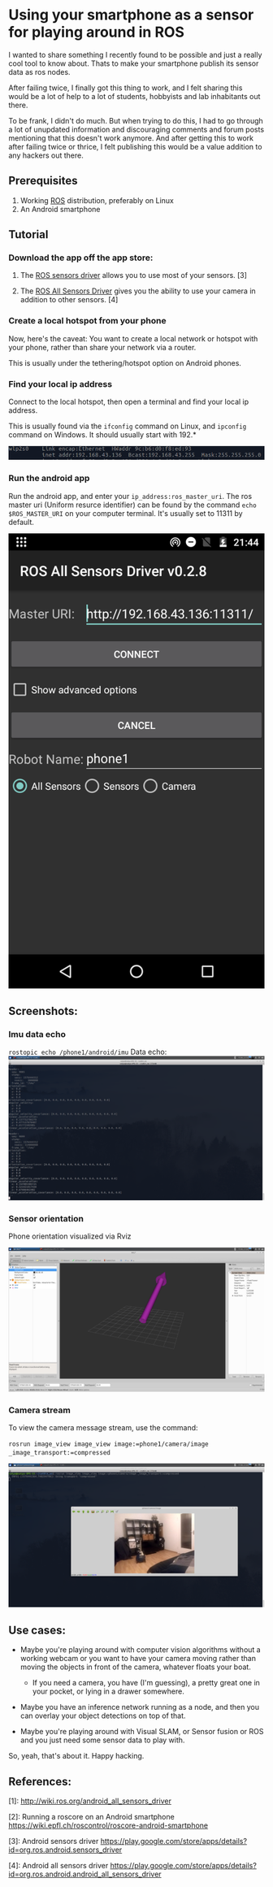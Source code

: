 # Using your smartphone as a sensor for playing around in ROS

I wanted to share something I recently found to be possible and just a really cool tool to know about. Thats to make your smartphone publish its sensor data as ros nodes.

After failing twice, I finally got this thing to work, and I felt sharing this would be a lot of help to a lot of students, hobbyists and lab inhabitants out there.

To be frank, I didn't do much. But when trying to do this, I had to go through a lot of unupdated information and discouraging comments and forum posts mentioning that this doesn't work anymore. And after getting this to work after failing twice or thrice, I felt publishing this would be a value addition to any hackers out there.

## Prerequisites

1. Working [ROS](https://www.ros.org/) distribution, preferably on Linux
2. An Android smartphone 

## Tutorial

### Download the app off the app store:

1. The [ROS sensors driver](https://play.google.com/store/apps/details?id=org.ros.android.sensors_driver) allows you to use most of your sensors. \[3\]

2. The [ROS All Sensors Driver](https://play.google.com/store/apps/details?id=org.ros.android.android_all_sensors_driver) gives you the ability to use your camera in addition to other sensors. \[4\]


### Create a local hotspot from your phone

Now, here's the caveat: You want to create a local network or hotspot with your phone, rather than share your network via a router.

This is usually under the tethering/hotspot option on Android phones.


### Find your local ip address

Connect to the local hotspot, then open a terminal and find your local ip address.

This is usually found via the `ifconfig` command on Linux, and `ipconfig` command on Windows. It should usually start with 192.*

![echo](assets/ifconfig.png)

### Run the android app

Run the android app, and enter your `ip_address:ros_master_uri`.
The ros master uri (Uniform resurce identifier) can be found by the command `echo $ROS_MASTER_URI` on your computer terminal.
It's usually set to 11311 by default.

![app](assets/app.png)

## Screenshots:

### Imu data echo

`rostopic echo /phone1/android/imu`
Data echo:
![echo](assets/imu_echo.png)

### Sensor orientation


Phone orientation visualized via Rviz

![orientation](assets/imu_orientation.png)

### Camera stream

To view the camera message stream, use the command:

`rosrun image_view image_view image:=phone1/camera/image _image_transport:=compressed`

![camera_stream](assets/camera_image_1.png)

## Use cases:

- Maybe you're playing around with computer vision algorithms without a working webcam or you want to have your camera moving rather than moving the objects in front of the camera, whatever floats your boat. 
    - If you need a camera, you have (I'm guessing), a pretty great one in your pocket, or lying in a drawer somewhere.

- Maybe you have an inference network running as a node, and then you can overlay your object detections on top of that.

- Maybe you're playing around with Visual SLAM, or Sensor fusion or ROS and you just need some sensor data to play with.

So, yeah, that's about it. Happy hacking.

## References:

\[1\]: http://wiki.ros.org/android_all_sensors_driver

\[2\]: Running a roscore on an Android smartphone https://wiki.epfl.ch/roscontrol/roscore-android-smartphone

\[3\]: Android sensors driver https://play.google.com/store/apps/details?id=org.ros.android.sensors_driver

\[4\]: Android all sensors driver https://play.google.com/store/apps/details?id=org.ros.android.android_all_sensors_driver
